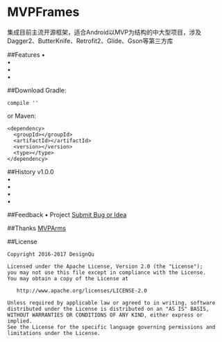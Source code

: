 # MVPFrames
集成目前主流开源框架，适合Android以MVP为结构的中大型项目，涉及Dagger2、ButterKnife、Retrofit2、Glide、Gson等第三方库

##Features
•  
•  
•  
•  

##Download
Gradle:
```
compile ''
```
or Maven:
```
<dependency>
  <groupId></groupId>
  <artifactId></artifactId>
  <version></version>
  <type></type>
</dependency>
```

##History
v1.0.0  
•  
•  
•    
•  

##Feedback
•  Project  [Submit Bug or Idea](https://github.com/DesignQu/MVPFrames/issues)   

##Thanks
[MVPArms](https://github.com/JessYanCoding/MVPArms)

##License
```
Copyright 2016-2017 DesignQu

Licensed under the Apache License, Version 2.0 (the "License");
you may not use this file except in compliance with the License.
You may obtain a copy of the License at

   http://www.apache.org/licenses/LICENSE-2.0

Unless required by applicable law or agreed to in writing, software
distributed under the License is distributed on an "AS IS" BASIS,
WITHOUT WARRANTIES OR CONDITIONS OF ANY KIND, either express or implied.
See the License for the specific language governing permissions and
limitations under the License.
```
